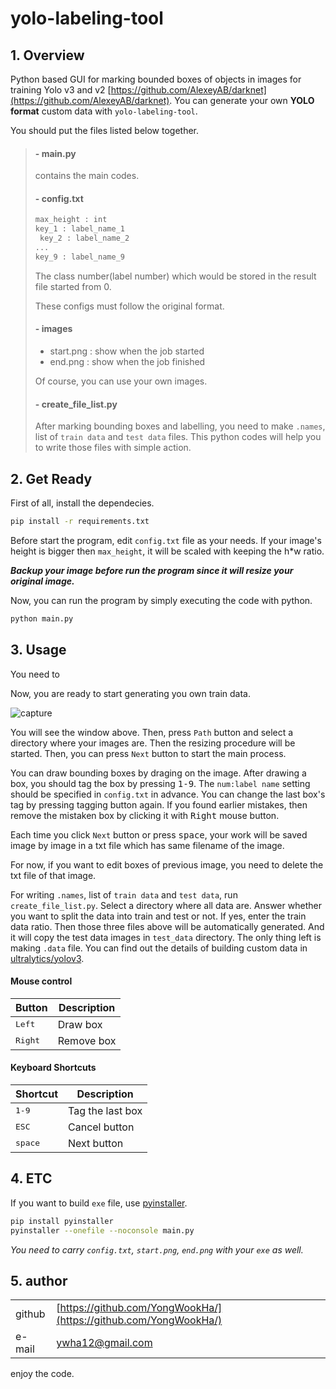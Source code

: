 # yolo-labeling-tool

## 1. Overview

Python based GUI for marking bounded boxes of objects in images for training Yolo v3 and v2 [https://github.com/AlexeyAB/darknet](https://github.com/AlexeyAB/darknet). You can generate your own **YOLO format** custom data with `yolo-labeling-tool`.

You should put the files listed below together. 

> #### - main.py
>
> contains the main codes.
>
> #### - config.txt
>
> ```bash
> max_height : int
> key_1 : label_name_1 
>  key_2 : label_name_2
> ...
> key_9 : label_name_9
> ```
> The class number(label number) which would be stored in the result file started from 0.
> 
> These configs must follow the original format.
> 
> #### - images
> * start.png : show when the job started
> * end.png : show when the job finished
> 
> Of course, you can use your own images.
>
> #### - create_file_list.py
>  
> After marking bounding boxes and labelling, you need to make `.names`, list of `train data` and `test data` files. This python codes will help you to write those files with simple action. 

 
## 2. Get Ready

First of all, install the dependecies.
```bash
pip install -r requirements.txt
```
Before start the program, edit `config.txt` file as your needs. If your image's height is bigger then `max_height`, it will be scaled with keeping the h*w ratio.

**_Backup your image before run the program since it will resize your original image._**

Now, you can run the program by simply executing the code with python.

```bash
python main.py
```

## 3. Usage

You need to 

Now, you are ready to start generating you own train data.

![capture](https://user-images.githubusercontent.com/12293076/65667149-108fc400-e07a-11e9-8fa2-52363f08c87c.PNG)

You will see the window above. Then, press `Path` button and select a directory where your images are. Then the resizing procedure will be started. Then, you can press `Next` button to start the main process.

You can draw bounding boxes by draging on the image. After drawing a box, you should tag the box by pressing <kbd>1-9</kbd>. The `num:label name` setting should be specified in `config.txt` in advance. You can change the last box's tag by pressing tagging button again. If you found earlier mistakes, then remove the mistaken box by clicking it with <kbd>Right</kbd> mouse button.

Each time you click `Next` button or press <kbd>space</kbd>, your work will be saved image by image in a txt file which has same filename of the image.

For now, if you want to edit boxes of previous image, you need to delete the txt file of that image.

For writing `.names`, list of `train data` and `test data`, run `create_file_list.py`. Select a directory where all data are. Answer whether you want to split the data into train and test or not. If yes, enter the train data ratio. Then those three files above will be automatically generated. And it will copy the test data images in `test_data` directory. The only thing left is making `.data` file. You can find out the details of building custom data in [ultralytics/yolov3](https://github.com/ultralytics/yolov3/wiki/Train-Custom-Data).

#### Mouse control

Button | Description | 
--- | --- |
<kbd>Left</kbd> | Draw box
<kbd>Right</kbd> | Remove box

#### Keyboard Shortcuts

Shortcut | Description | 
--- | --- |
<kbd>1-9</kbd> | Tag the last box |
<kbd>ESC</kbd> | Cancel button |
<kbd>space</kbd> | Next button |


## 4. ETC

If you want to build `exe` file, use [pyinstaller](https://github.com/pyinstaller/pyinstaller).
```bash
pip install pyinstaller
pyinstaller --onefile --noconsole main.py
```
_You need to carry `config.txt`, `start.png`, `end.png` with your `exe` as well._

## 5. author
| | |
| --- | --- |
| github | [https://github.com/YongWookHa/](https://github.com/YongWookHa/) |
| e-mail | ywha12@gmail.com |

enjoy the code.